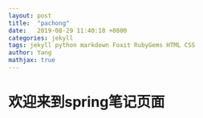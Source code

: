 ```yaml
---
layout: post
title:  "pachong"
date:   2019-08-29 11:40:18 +0800
categories: jekyll
tags: jekyll python markdown Foxit RubyGems HTML CSS
author: Yang
mathjax: true
---
```

<h1>欢迎来到spring笔记页面</h1>